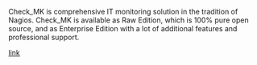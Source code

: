 Check_MK is comprehensive IT monitoring solution in the tradition of Nagios. Check_MK is available as Raw Edition, which is 100% pure open source, and as Enterprise Edition with a lot of additional features and professional support.

[link](http://mathias-kettner.com/check_mk.html)
